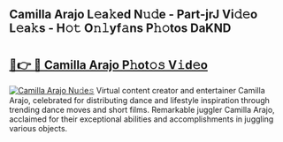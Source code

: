 ## Camilla Arajo L𝚎a𝚔ed N𝚞𝚍e - Part-jrJ Vi𝚍𝚎o L𝚎a𝚔s - H𝚘𝚝 O𝚗𝚕yf𝚊ns P𝚑𝚘tos DaKND

# <h2><a href="http://kf8qse.oniu.top/?m=Camilla+Arajo">🔗👉 🔴 Camilla Arajo P𝚑ot𝚘𝚜 V𝚒d𝚎o</a></h2>

[![Camilla Arajo Nu𝚍e𝚜](https://i.imgur.com/0qMVB7G.gif)](http://kf8qse.oniu.top/?m=Camilla+Arajo)
Virtual content creator and entertainer Camilla Arajo, celebrated for distributing dance and lifestyle inspiration through trending dance moves and short films. Remarkable juggler Camilla Arajo, acclaimed for their exceptional abilities and accomplishments in juggling various objects.  
